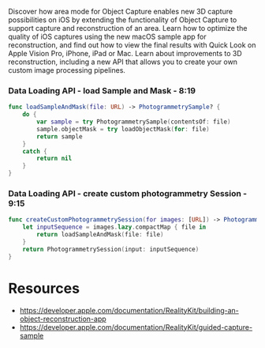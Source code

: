 Discover how area mode for Object Capture enables new 3D capture possibilities on iOS by extending the functionality of Object Capture to support capture and reconstruction of an area. Learn how to optimize the quality of iOS captures using the new macOS sample app for reconstruction, and find out how to view the final results with Quick Look on Apple Vision Pro, iPhone, iPad or Mac. Learn about improvements to 3D reconstruction, including a new API that allows you to create your own custom image processing pipelines.

### Data Loading API - load Sample and Mask - 8:19

```swift
func loadSampleAndMask(file: URL) -> PhotogrammetrySample? { 
    do { 
        var sample = try PhotogrammetrySample(contentsOf: file) 
        sample.objectMask = try loadObjectMask(for: file) 
        return sample 
    } 
    catch { 
        return nil 
    } 
}
```

### Data Loading API - create custom photogrammetry Session - 9:15

```swift
func createCustomPhotogrammetrySession(for images: [URL]) -> PhotogrammetrySession { 
    let inputSequence = images.lazy.compactMap { file in 
        return loadSampleAndMask(file: file) 
    } 
    return PhotogrammetrySession(input: inputSequence) 
}
```

# Resources
* https://developer.apple.com/documentation/RealityKit/building-an-object-reconstruction-app
* https://developer.apple.com/documentation/RealityKit/guided-capture-sample
